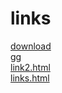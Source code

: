 # links 
<a href='https://gabrielryanft.github.io/learning/cursoemvideo/htmlecss/html/links/download/' target='_blank' rel='next'>download</a><br/>
<a href='https://gabrielryanft.github.io/learning/cursoemvideo/htmlecss/html/links/gg/' target='_blank' rel='next'>gg</a><br/>
<a href='https://gabrielryanft.github.io/learning/cursoemvideo/htmlecss/html/links/link2.html' target='_blank' rel='next'>link2.html</a><br/>
<a href='https://gabrielryanft.github.io/learning/cursoemvideo/htmlecss/html/links/links.html' target='_blank' rel='next'>links.html</a><br/>
